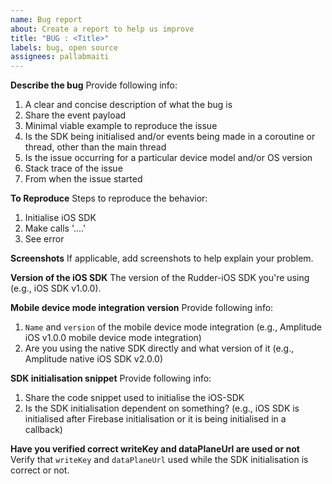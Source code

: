 ```yaml
---
name: Bug report
about: Create a report to help us improve
title: "BUG : <Title>"
labels: bug, open source
assignees: pallabmaiti
---
```


**Describe the bug**
Provide following info:

1. A clear and concise description of what the bug is
2. Share the event payload
3. Minimal viable example to reproduce the issue
4. Is the SDK being initialised and/or events being made in a coroutine or thread, other than the main thread
5. Is the issue occurring for a particular device model and/or OS version
6. Stack trace of the issue
7. From when the issue started

**To Reproduce**
Steps to reproduce the behavior:

1. Initialise iOS SDK
2. Make calls '....'
3. See error

**Screenshots**
If applicable, add screenshots to help explain your problem.

**Version of the iOS SDK**
The version of the Rudder-iOS SDK you're using (e.g., iOS SDK v1.0.0).

**Mobile device mode integration version**
Provide following info:

1. `Name` and `version` of the mobile device mode integration (e.g., Amplitude iOS v1.0.0 mobile device mode integration)
2. Are you using the native SDK directly and what version of it (e.g., Amplitude native iOS SDK v2.0.0)

**SDK initialisation snippet**
Provide following info:

1. Share the code snippet used to initialise the iOS-SDK
2. Is the SDK initialisation dependent on something? (e.g., iOS SDK is initialised after Firebase initialisation or it is being initialised in a callback)

**Have you verified correct writeKey and dataPlaneUrl are used or not**
Verify that `writeKey` and `dataPlaneUrl` used while the SDK initialisation is correct or not.

